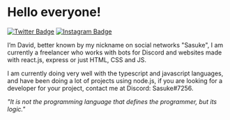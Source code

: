# Hello everyone!

[![Twitter Badge](https://img.shields.io/badge/-@sasukinsz-EB459E?style=flat-square&labelColor=EB459E&logo=twitter&logoColor=white&link=https://twitter.com/sasukinsz)](https://twitter.com/sasukinsz)
[![Instagram Badge](https://img.shields.io/badge/-@david.kns-EB459E?style=flat-square&labelColor=EB459E&logo=instagram&logoColor=white&link=https://instagram.com/david.kns)](https://instagram.com/david.kns) 

I’m David, better known by my nickname on social networks "Sasuke", I am currently a freelancer who works with bots for Discord and websites made with react.js, express or just HTML, CSS and JS.

I am currently doing very well with the typescript and javascript languages, and have been doing a lot of projects using node.js, if you are looking for a developer for your project, contact me at Discord: Sasuke#7256.

*"It is not the programming language that defines the programmer, but its logic."*
